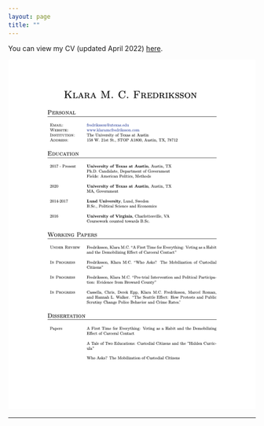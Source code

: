 ```yaml
---
layout: page
title: ""
---
```


You can view my CV (updated April 2022) [here](assets/Fredriksson_cv_0422.pdf).

![some discription](/assets/Fredriksson_cv_0422.png "some discription")

---
